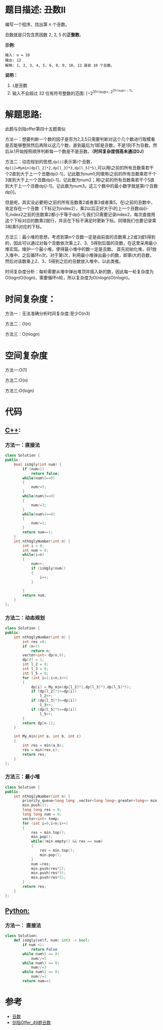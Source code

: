 # 题目描述:  丑数II

编写一个程序，找出第 n 个丑数。

丑数就是只包含质因数 2, 3, 5 的**正整数**。

**示例:**
```
输入: n = 10
输出: 12
解释: 1, 2, 3, 4, 5, 6, 8, 9, 10, 12 是前 10 个丑数。
```


**说明：**
  1. ``1``是丑数
  2. 输入不会超过 32 位有符号整数的范围: [−2<sup>31<\sup>,  2<sup>31<\sup> − 1]。

  
# 解题思路:
此题与剑指offer第四十五题类似

方法一：想要判断一个数的因子是否为2,3,5只需要判断对这个几个数进行取模看是否能够整除然后再除以这几个数，直到最后为1即是丑数，不是1则不为丑数。然后从1开始按照顺序判断每一个数是不是丑数。**（时间复杂度很高未通过OJ）**

方法二：动态规划的思想,``dp[i]``表示第i个丑数，``dp[i]=Mymin(dp[l_2]*2,dp[l_3]*3,dp[l_5]*5)``,可以用i之前的所有丑数乘若干个2直到大于上一个丑数dp[i-1]，记此数为num1;同理用i之前的所有丑数乘若干个3直到大于上一个丑数dp[i-1]，记此数为num2；用i之前的所有丑数乘若干个5直到大于上一个丑数dp[i-1]，记此数为num3。这三个数中的最小数字就是第i个丑数dp[i]。

但是呢，其实没必要把i之前的所有丑数乘2或者乘3或者乘5。在i之前的丑数中，肯定存在一个丑数（下标记为index2），乘2以后正好大于i的上一个丑数dp[i-1],index2之前的丑数乘2都小于等于dp[i-1];我们只需要记录index2，每次直接用这个下标对应的数乘2就行，并且在下标不满足时更新下标。同理我们也要记录乘3和乘5对应的下标。

方法三：最小堆的思想，考虑到第n个丑数一定是由前面的丑数乘上2或3或5得到的，因此可以通过对每个丑数依次乘上2、3、5得到后面的丑数，在这里采用最小堆实现。维护一个最小堆，使得最小堆中的数一定是丑数。
首先初始化堆，将1放入堆中，之后循环n次，对于第i次，利用最小堆弹出最小的数，即第i大的丑数，然后对该数乘上2、3、5得到之后的丑数放入堆中，以此类推。

时间复杂度分析：每轮需要从堆中弹出堆顶并插入新的数，因此每一轮复杂度为O(logn)O(logn)，需要循环n轮，所以复杂度为O(nlogn)O(nlogn)。
 
# 时间复杂度：
  方法一：无法准确分析时间复杂度:至少O(n3)
  
  方法二：O(n)
  
  方法三：O(nlogn)
  
# 空间复杂度
  方法一:O(1)
  
  方法二:O(n)
  
  方法三:O(logn)
  
# 代码

## [C++](./Ugly-Number-II.cpp):

###  方法一：直接法
```c++
class Solution {
public:
    bool isUgly(int num) {
        if (num<1)
            return false;
        while(num%5==0)
        {
            num/=5;
        }
        while(num%3==0)
        {
            num/=3;
        }
        while(num%2==0)
        {
            num/=2;
        }
        return num==1;
    }
    int nthUglyNumber(int n) {
        int i = 0;
        int num = 0;
        while(i<n)
        {
            num++;
            if (isUgly(num))
            {
                i++;
            }
            
        }
        return num;
    }
};
```

### 方法二：动态规划
```c++
class Solution {
public:
    int nthUglyNumber(int n) {
        int res =0;
        if (n<7)
            return n;
        vector<int> dp(n,0);
        dp[0] = 1;
        int l_2 = 0;
        int l_3 = 0;
        int l_5 = 0;
        for (int i=1;i<n;i++)
        {
            dp[i] = My_min(dp[l_2]*2,dp[l_3]*3,dp[l_5]*5);
            if (dp[l_2]*2<=dp[i])
                l_2++;
            if (dp[l_3]*3<=dp[i])
                l_3++;
            if (dp[l_5]*5<=dp[i])
                l_5++;
        }
        return dp[n-1];
    }

    int My_min(int a, int b, int c)
    {
        int res = min(a,b);
        res = min(res,c);
        return res;
    }
};
```

### 方法三：最小堆
```c++
class Solution {
public:
    int nthUglyNumber(int n) {
        priority_queue<long long ,vector<long long>,greater<long>> min;
        min.push(1);
        long long res = 0;
        long long num = 0;
        vector<int> temp;
        for (int i=0;i<n;i++)
        {
            res = min.top();
            min.pop();
            while(!min.empty() && res == num)
            {
                res = min.top();
                min.pop();
            }
            num =res;
            min.push(res*2);
            min.push(res*3);
            min.push(res*5);
        }
        return res;
    }
};
```


## [Python:](https://github.com/bryceustc/LeetCode_Note/blob/master/python/Search-A-2D-Matrix-II/Search-A-2D-Matrix-II.py)
###  方法一： 直接法
```python
class Solution:
    def isUgly(self, num: int) -> bool:
        if num <1:
            return False
        while num%5 == 0:
            num//=5
        while num%3 == 0:
            num//=3
        while num%2 == 0:
            num//=2
        return num==1
```

# 参考

  -  [丑数](https://github.com/bryceustc/LeetCode_Note/blob/master/cpp/Ugly-Number/README.md)
  -  [剑指Offer_49题丑数](https://github.com/bryceustc/CodingInterviews/blob/master/UglyNumber/README.md)




